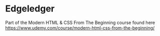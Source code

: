 # Edgeledger
Part of the Modern HTML &amp; CSS From The Beginning course found here https://www.udemy.com/course/modern-html-css-from-the-beginning/
